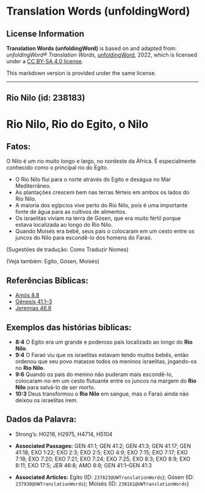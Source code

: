 # Translation Words (unfoldingWord)

## License Information

**Translation Words (unfoldingWord)** is based on and adapted from: _unfoldingWord® Translation Words_, [unfoldingWord](https://unfoldingword.org/utw), 2022, which is licensed under a [CC BY-SA 4.0 license](https://creativecommons.org/licenses/by-sa/4.0/legalcode.en).

This markdown version is provided under the same license.



--------------------------------

## Rio Nilo (id: 238183)

Rio Nilo, Rio do Egito, o Nilo
==============================

Fatos:
------

O Nilo é um rio muito longo e largo, no nordeste da África. É especialmente conhecido como o principal rio do Egito.

* O Rio Nilo flui para o norte através do Egito e deságua no Mar Mediterrâneo.
* As plantações crescem bem nas terras férteis em ambos os lados do Rio Nilo.
* A maioria dos egípcios vive perto do Rio Nilo, pois é uma importante fonte de água para as cultivos de alimentos.
* Os israelitas viviam na terra de Gósen, que era muito fértil porque estava localizada ao longo do Rio Nilo.
* Quando Moisés era bebê, seus pais o colocaram em um cesto entre os juncos do Nilo para escondê\-lo dos homens do Faraó.

(Sugestões de tradução: Como Traduzir Nomes)

(Veja também: Egito, Gósen, Moisés)

Referências Bíblicas:
---------------------

* [Amós 8\.8](https://ref.ly/Amos8:8)
* [Gênesis 41\.1–3](https://ref.ly/Gen41:1-Gen41:3)
* [Jeremias 46\.8](https://ref.ly/Jer46:8)

Exemplos das histórias bíblicas:
--------------------------------

* **8:4** O Egito era um grande e poderoso país localizado ao longo do **Rio Nilo**.
* **9:4** O Faraó viu que os israelitas estavam tendo muitos bebês, então ordenou que seu povo matasse todos os meninos israelitas, jogando\-os no **Rio Nilo**.
* **9:6** Quando os pais do menino não puderam mais escondê\-lo, colocaram\-no em um cesto flutuante entre os juncos na margem do **Rio Nilo** para salvá\-lo de ser morto.
* **10:3** Deus transformou o **Rio Nilo** em sangue, mas o Faraó ainda não deixou os israelitas irem.

Dados da Palavra:
-----------------

* Strong’s: H0216, H2975, H4714, H5104

* **Associated Passages:** GEN 41:1; GEN 41:2; GEN 41:3; GEN 41:17; GEN 41:18; EXO 1:22; EXO 2:3; EXO 2:5; EXO 4:9; EXO 7:15; EXO 7:17; EXO 7:18; EXO 7:20; EXO 7:21; EXO 7:24; EXO 7:25; EXO 8:3; EXO 8:9; EXO 8:11; EXO 17:5; JER 46:8; AMO 8:8; GEN 41:1–GEN 41:3
* **Associated Articles:** Egito (ID: `237823@UWTranslationWords`); Gósen (ID: `237930@UWTranslationWords`); Moisés (ID: `238161@UWTranslationWords`)


